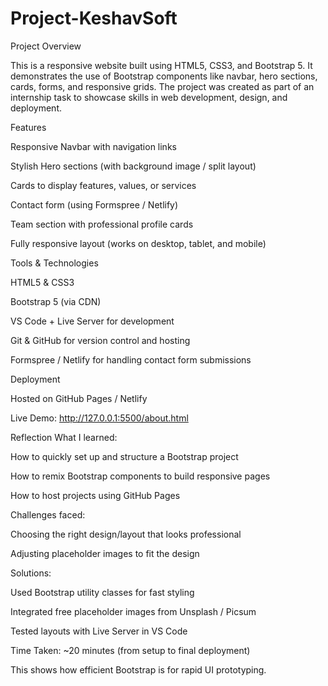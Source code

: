 # Project-KeshavSoft
Project Overview

This is a responsive website built using HTML5, CSS3, and Bootstrap 5.
It demonstrates the use of Bootstrap components like navbar, hero sections, cards, forms, and responsive grids.
The project was created as part of an internship task to showcase skills in web development, design, and deployment.

 Features

Responsive Navbar with navigation links

Stylish Hero sections (with background image / split layout)

Cards to display features, values, or services

Contact form (using Formspree / Netlify)

Team section with professional profile cards

Fully responsive layout (works on desktop, tablet, and mobile)

 Tools & Technologies

HTML5 & CSS3

Bootstrap 5 (via CDN)

VS Code + Live Server for development

Git & GitHub for version control and hosting

Formspree / Netlify for handling contact form submissions

Deployment

Hosted on GitHub Pages / Netlify

Live Demo: http://127.0.0.1:5500/about.html

Reflection
What I learned:

How to quickly set up and structure a Bootstrap project

How to remix Bootstrap components to build responsive pages

How to host projects using GitHub Pages

Challenges faced:

Choosing the right design/layout that looks professional

Adjusting placeholder images to fit the design

Solutions:

Used Bootstrap utility classes for fast styling

Integrated free placeholder images from Unsplash / Picsum

Tested layouts with Live Server in VS Code

Time Taken: ~20 minutes (from setup to final deployment)

This shows how efficient Bootstrap is for rapid UI prototyping.
